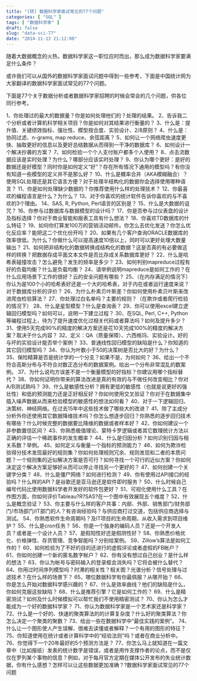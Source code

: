 ```yaml
---
title: "[转] 数据科学家面试常见的77个问题"
categories: [ "SQL" ]
tags: [ "数据科学家" ]
draft: false
slug: "data-sci-77"
date: "2014-11-13 21:12:00"
---
```


随着大数据概念的火热，数据科学家这一职位应时而出，那么成为数据科学家要满足什么条件？

或许我们可以从国外的数据科学家面试问题中得到一些参考，下面是中国统计网为大家翻译的数据科学家面试常见的77个问题。


<!--more-->


下面是77个关于数据分析或者数据科学家招聘的时候会常会的几个问题，供各位同行参考。

1、你处理过的最大的数据量？你是如何处理他们的？处理的结果。
2、告诉我二个分析或者计算机科学相关项目？你是如何对其结果进行衡量的？
3、什么是：提升值、关键绩效指标、强壮性、模型按合度、实验设计、2/8原则？
4、什么是：协同过滤、n-grams, map reduce、余弦距离？
5、如何让一个网络爬虫速度更快、抽取更好的信息以及更好总结数据从而得到一干净的数据库？
6、如何设计一个解决抄袭的方案？
7、如何检验一个个人支付账户都多个人使用？
8、点击流数据应该是实时处理？为什么？哪部分应该实时处理？
9、你认为哪个更好：是好的数据还是好模型？同时你是如何定义“好”？存在所有情况下通用的模型吗？有你没有知道一些模型的定义并不是那么好？
10、什么是概率合并（AKA模糊融合）？使用SQL处理还是其它语言方便？对于处理半结构化的数据你会选择使用哪种语言？
11、你是如何处理缺少数据的？你推荐使用什么样的处理技术？
12、你最喜欢的编程语言是什么？为什么？
13、对于你喜欢的统计软件告诉你喜欢的与不喜欢的3个理由。
14、SAS, R, Python, Perl语言的区别是？
15、什么是大数据的诅咒？
16、你参与过数据库与数据模型的设计吗？
17、你是否参与过仪表盘的设计及指标选择？你对于商业智能和报表工具有什么想法？
18、你喜欢TD数据库的什么特征？
19、如何你打算发100万的营销活动邮件。你怎么去优化发送？你怎么优化反应率？能把这二个优化份开吗？
20、如果有几个客户查询ORACLE数据库的效率很低。为什么？你做什么可以提高速度10倍以上，同时可以更好处理大数量输出？
21、如何把非结构化的数据转换成结构化的数据？这是否真的有必要做这样的转换？把数据存成平面文本文件是否比存成关系数据库更好？
22、什么是哈希表碰撞攻击？怎么避免？发生的频率是多少？
23、如何判别mapreduce过程有好的负载均衡？什么是负载均衡？
24、请举例说明mapreduce是如何工作的？在什么应用场景下工作的很好？云的安全问题有哪些？
25、（在内存满足的情况下）你认为是100个小的哈希表好还是一个大的哈希表，对于内在或者运行速度来说？对于数据库分析的评价？
26、为什么朴素贝叶斯差？你如何使用朴素贝叶斯来改进爬虫检验算法？
27、你处理过白名单吗？主要的规则？（在欺诈或者爬行检验的情况下）
28、什么是星型模型？什么是查询表？
29、你可以使用excel建立逻辑回归模型吗？如何可以，说明一下建立过程？
30、在SQL, Perl, C++, Python等编程过程上，待为了提升速度优化过相关代码或者算法吗？如何及提升多少？
31、使用5天完成90%的精度的解决方案还是花10天完成100%的精度的解决方案？取决于什么内容？
32、定义：QA（质量保障）、六西格玛、实验设计。好的与坏的实验设计能否举个案例？
33、普通线性回归模型的缺陷是什么？你知道的其它回归模型吗？
34、你认为叶数小于50的决策树是否比大的好？为什么？
35、保险精算是否是统计学的一个分支？如果不是，为何如何？
36、给出一个不符合高斯分布与不符合对数正态分布的数据案例。给出一个分布非常混乱的数案例。
37、为什么说均方误差不是一个衡量模型的好指标？你建议用哪个指标替代？
38、你如何证明你带来的算法改进是真的有效的与不做任何改变相比？你对A/B测试熟吗？
39、什么是敏感性分析？拥有更低的敏感性（也就是说更好的强壮性）和低的预测能力还是正好相反好？你如何使用交叉验证？你对于在数据集中插入噪声数据从而来检验模型的敏感性的想法如何看？
40、对于一下逻辑回归、决策树、神经网络。在过去15年中这些技术做了哪些大的改进？
41、除了主成分分析外你还使用其它数据降维技术吗？你怎么想逐步回归？你熟悉的逐步回归技术有哪些？什么时候完整的数据要比降维的数据或者样本好？
42、你如何建议一个非参数置信区间？
43、你熟悉极值理论、蒙特卡罗逻辑或者其它数理统计方法以正确的评估一个稀疏事件的发生概率？
44、什么是归因分析？如何识别归因与相关系数？举例。
45、如何定义与衡量一个指标的预测能力？
46、如何为欺诈检验得分技术发现最好的规则集？你如何处理规则冗余、规则发现和二者的本质问题？一个规则集的近似解决方案是否可行？如何寻找一个可行的近似方案？你如何决定这个解决方案足够好从而可以停止寻找另一个更好的？
47、如何创建一个关键字分类？
48、什么是僵尸网络？如何进行检测？
49、你有使用过API接口的经验吗？什么样的API？是谷歌还是亚马逊还是软件即时服务？
50、什么时候自己编号代码比使用数据科学者开发好的软件包更好？
51、可视化使用什么工具？在作图方面，你如何评价Tableau?R?SAS?在一个图中有效展现五个维度？
52、什么是概念验证？
53、你主要与什么样的客户共事：内部、外部、销售部门/财务部门/市场部门/IT部门的人？有咨询经验吗？与供应商打过交道，包括供应商选择与测试。
54、你熟悉软件生命周期吗？及IT项目的生命周期，从收入需求到项目维护？
55、什么是cron任务？
56、你是一个独身的编码人员？还是一个开发人员？或者是一个设计人员？
57、是假阳性好还是假阴性好？
58、你熟悉价格优化、价格弹性、存货管理、竞争智能吗？分别给案例。
59、Zillow’s算法是如何工作的？
60、如何检验为了不好的目的还进行的虚假评论或者虚假的FB帐户？
61、你如何创建一个新的匿名数字帐户？
62、你有没有想过自己创业？是什么样的想法？
63、你认为帐号与密码输入的登录框会消失吗？它将会被什么替代？
64、你用过时间序列模型吗？时滞的相关性？相关图？光谱分析？信号处理与过滤技术？在什么样的场景下？
65、哪位数据科学有你最佩服？从哪开始？
66、你是怎么开始对数据科学感兴趣的？
67、什么是效率曲线？他们的缺陷是什么，你如何克服这些缺陷？
68、什么是推荐引擎？它是如何工作的？
69、什么是精密测试？如何及什么时候模拟可以帮忙我们不使用精密测试？
70、你认为怎么才能成为一个好的数据科学家？
71、你认为数据科学家是一个艺术家还是科学家？
72、什么是一个好的、快速的聚类算法的的计算复杂度？什么好的聚类算法？你怎么决定一个聚类的聚数？
73、给出一些在数据科学中“最佳实践的案例”。
74、什么让一个图形使人产生误解、很难去读懂或者解释？一个有用的图形的特征？
75、你知道使用在统计或者计算科学中的“经验法则”吗？或者在商业分析中。
76、你觉得下一个20年最好的5个预测方法是？
77、你怎么马上就知道在一篇文章中（比如报纸）发表的统计数字是错误，或者是用作支撑作者的论点，而不是仅仅在罗列某个事物的信息？例如，对于每月官方定期在媒体公开发布的失业统计数据，你有什么感想？怎样可以让这些数据更加准确？?数据科学家面试常见的77个问题